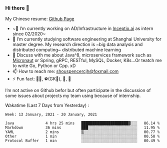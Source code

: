 ### Hi there 👋

My Chinese resume: [Github Page](https://spencercjh.github.io/resume/)

- ~🔭 I’m currently working on AD/Infrastructure in [Inceptio.ai](https://www.inceptio.ai/) as intern since 02/2020~
- 🌱 I’m currently studying software engineering at Shanghai University for master degree. My research direction is ~big data analysis and distributed computing~ distributed machine learning
- 💬 Discuss with me about Java^8, microservices framework such as [Micronaut](http://micronaut.io/) or Spring, gRPC, RESTful, MySQL, Docker, K8s...Or teatch me to write Go, Python or Cpp. xD
- 📫 How to reach me: shouspencercjh@foxmail.com
- ⚡ Fun fact: 🚴‍♂️, ⚽(GK🥅), 🏓, 🏸

I’m not active on Github befor but often participate in the discussion of some issues about projects my team using because of internship.

Wakatime (Last 7 Days from Yesterday) :

<!--START_SECTION:waka-->
```text
Week: 13 January, 2021 - 20 January, 2021

Java              4 hrs 25 mins   █████████████████████▓░░░   86.14 % 
Markdown          36 mins         ███░░░░░░░░░░░░░░░░░░░░░░   11.95 % 
YAML              2 mins          ▒░░░░░░░░░░░░░░░░░░░░░░░░   00.77 % 
Other             1 min           ░░░░░░░░░░░░░░░░░░░░░░░░░   00.58 % 
Protocol Buffer   1 min           ░░░░░░░░░░░░░░░░░░░░░░░░░   00.49 % 
```
<!--END_SECTION:waka-->
